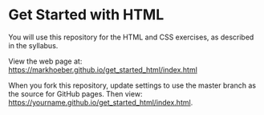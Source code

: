 # Get Started with HTML

You will use this repository for the HTML and CSS exercises, as described in the syllabus.

View the web page at:  https://markhoeber.github.io/get_started_html/index.html

When you fork this repository, update settings to use the master branch as the source for GitHub pages. Then view: https://yourname.github.io/get_started_html/index.html.
